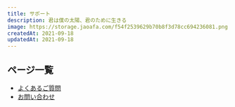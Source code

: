 ```yaml
---
title: サポート
description: 君は僕の太陽、君のために生きる
image: https://storage.jaoafa.com/f54f2539629b70b8f3d78cc694236081.png
createdAt: 2021-09-18
updatedAt: 2021-09-18
---
```


## ページ一覧

- [よくあるご質問](/support/faq)
- [お問い合わせ](/support/inquiry)
